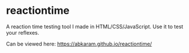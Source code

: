 # reactiontime
A reaction time testing tool I made in HTML/CSS/JavaScript. Use it to test your reflexes.

Can be viewed here: https://abkaram.github.io/reactiontime/
